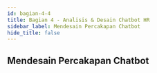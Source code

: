 ```yaml
---
id: bagian-4-4
title: Bagian 4 - Analisis & Desain Chatbot HR
sidebar_label: Mendesain Percakapan Chatbot
hide_title: false
---
```

## Mendesain Percakapan Chatbot
